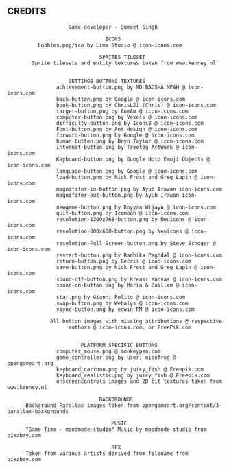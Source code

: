 ## CREDITS                        
                        Game developer - Sumeet Singh

                                    ICONS
              bubbles.png/ico by Lima Studio @ icon-icons.com

                                  SPRITES TILESET
            Sprite tilesets and entity textures taken from www.kenney.nl        

                        
                        SETTINGS BUTTONS TEXTURES
                    achievement-button.png by MD BADSHA MEAH @ icon-icons.com
                    back-button.png by Google @ icon-icons.com
                    book-button.png by ChrisL21 (Chris) @ icon-icons.com
                    target-button.png by AomAm @ icon-icons.com
                    computer-button.png by Vexels @ icon-icons.com
                    difficulty-button.png by Icons8 @ icon-icons.com
                    Font-button.png by Ant design @ icon-icons.com
                    forward-button.png by Google @ icon-icons.com
                    human-button.png by Bryn Taylor @ icon-icons.com
                    internet-button.png by Treetog ArtWork @ icon-icons.com
                    Keyboard-button.png by Google Noto Emoji Objects @ icon-icons.com
                    language-button.png by Google @ icon-icons.com
                    load-button.png by Nick Frost and Greg Lapin @ icon-icons.com
                    magnififer-in-button.png by Ayub Irawan icon-icons.com
                    magnififer-out-button.png by Ayub Irawan icon-icons.com
                    newgame-button.png by Royyan Wijaya @ icon-icons.com
                    quit-button.png by Icomoon @ icon-icons.com
                    resolution-1300x768-button.png by Neuicons @ icon-icons.com
                    resolution-800x600-button.png by Neuicons @ icon-icons.com
                    resolution-Full-Screen-button.png by Steve Schoger @ icon-icons.com
                    restart-button.png by Radhika Paghdal @ icon-icons.com
                    return-button.png by Becris @ icon-icons.com
                    save-button.png by Nick Frost and Greg Lapin @ icon-icons.com
                    sound-off-button.png by Kreasi Kanvas @ icon-icons.com
                    sound-on-button.png by Maria & Guillem @ icon-icons.com
                    star.png by Gianni Polito @ icon-icons.com
                    swap-button.png by Webalys @ icon-icons.com
                    vsync-button.png by edwin PM @ icon-icons.com

                  All button images with missing attributions @ respective
                        authors @ icon-icons.com, or FreePik.com


                            PLATFORM SPECIFIC BUTTONS
                    computer_mouse.png @ monkeypen.com
                    game_controller.png by user; nicefrog @ opengameart.org
                    keyboard_cartoon.png by juicy_fish @ Freepik.com
                    keyboard_realistic.png by juicy_fish @ Freepik.com
                    onscreencontrols images and 2D bit textures taken from www.kenney.nl

                                  BACKGROUNDS
          Background Parallax images taken from opengameart.org/content/3-parallax-backgrounds

                                      MUSIC
          "Game Time - moodmode-studio" Music by moodmode-studio from pixabay.com

                                      SFX
          Taken from various artists derived from filename from pixabay.com